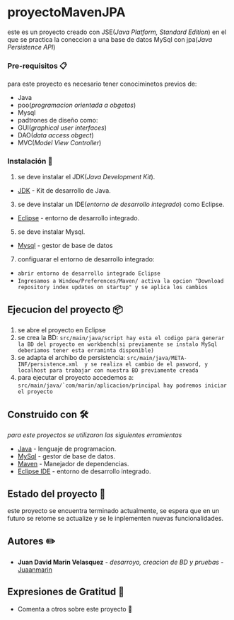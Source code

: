 # proyectoMavenJPA

este es un proyecto creado con JSE(_Java Platform, Standard Edition_) en el que se practica la coneccion a una base de datos MySql con jpa(_Java Persistence API_)


### Pre-requisitos 📋

para este proyecto es necesario tener conociminetos previos de:
* Java
* poo(_programacion orientada a obgetos_)
* Mysql
* padtrones de diseño como:
 * GUI(_graphical user interfaces_)
 * DAO(_data access obgect_)
 * MVC(_Model View Controller_)


### Instalación 🔧

1. se deve instalar el JDK(_Java Development Kit_).
* [JDK](https://www.oracle.com/java/technologies/downloads/) - Kit de desarrollo de Java.
3. se deve instalar un IDE(_entorno de desarrollo integrado_) como Eclipse.
* [Eclipse](https://www.eclipse.org/downloads/) -  entorno de desarrollo integrado.
5. se deve instalar Mysql.
* [Mysql](https://dev.mysql.com/downloads/mysql/) - gestor de base de datos
7. configuarar el entorno de desarrollo integrado:
 * ```abrir entorno de desarrollo integrado Eclipse```
 * ```Ingresamos a Window/Preferences/Maven/ activa la opcion "Download repository index updates on startup" y se aplica los cambios```


## Ejecucion del proyecto 📦

1. se abre el proyecto en Eclipse
2. se crea la BD:
```src/main/java/script hay esta el codigo para generar la BD del proyecto en workbench(si previamente se instalo MySql deberiamos tener esta erraminta disponible)```
3. se adapta el archibo de persistencia:
```src/main/java/META-INF/persistence.xml  y se realiza el cambio de el pasword, y localhost para trabajar con nuestra BD previamente creada```
4. para ejecutar el proyecto accedemos a:
```src/main/java/`com/marin/aplicacion/principal hay podremos iniciar el proyecto```


## Construido con 🛠️

_para este proyectos se utilizaron las siguientes erramientas_

* [Java](https://www.java.com/es/) - lenguaje de programacion.
* [MySql](https://www.mysql.com/) - gestor de base de datos.
* [Maven](https://maven.apache.org/) - Manejador de dependencias.
* [Eclipse IDE](https://www.eclipse.org/downloads/) - entorno de desarrollo integrado.


## Estado del proyecto 📌

este proyecto se encuentra terminado actualmente, se espera que en un futuro se retome se actualize y se le inplementen nuevas funcionalidades.


## Autores ✏️

* **Juan David Marin Velasquez** - *desarroyo, creacion de BD y pruebas* - [Juaanmarin](https://github.com/juaanmarin)


## Expresiones de Gratitud 🎁

* Comenta a otros sobre este proyecto 📢
